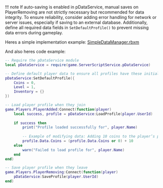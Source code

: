 !!! note 
      If auto-saving is enabled in pDataService, manual saves on PlayerRemoving are not strictly necessary but recommended for data integrity. To ensure reliability, consider adding error handling for network or server issues, especially if saving to an external database. Additionally, define all required data fields in `SetDefaultProfile()` to prevent missing data errors during gameplay.

Heres a simple implementation example:
[SimpleDataManager.rbxm](https://github.com/Maatijaa/pdataservice-docs/releases/tag/1.0.1)

And also heres code example:

``` lua
-- Require the pDataService module
local pDataService = require(game.ServerScriptService.pDataService)

-- Define default player data to ensure all profiles have these initial values
pDataService:SetDefaultProfile({
    Coins = 0,
    Level = 1,
    Inventory = {}
})

-- Load player profile when they join
game.Players.PlayerAdded:Connect(function(player)
    local success, profile = pDataService:LoadProfile(player.UserId)
    
    if success then
        print("Profile loaded successfully for", player.Name)
        
        -- Example of modifying data: Adding 10 coins to the player’s profile
        profile.Data.Coins = (profile.Data.Coins or 0) + 10
    else
        warn("Failed to load profile for", player.Name)
    end
end)

-- Save player profile when they leave
game.Players.PlayerRemoving:Connect(function(player)
    pDataService:SaveProfile(player.UserId)
end)

```

